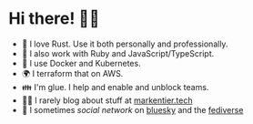 # Hi there! 👋🏻

* 🦀 I love Rust. Use it both personally and professionally.
* 💎 I also work with Ruby and JavaScript/TypeScript.
* 🐳 I use Docker and Kubernetes.
* 🌍 I terraform that on AWS.
* 👪 I'm glue. I help and enable and unblock teams.
* ✍🏻 I rarely blog about stuff at [markentier.tech]
* 💬 I sometimes _social network_ on [bluesky] and the [fediverse]

<!-- links -->
[markentier.tech]: https://markentier.tech/ "A blog about people, tech, and code"
[bluesky]: https://bsky.app/profile/asaaki.bsky.social
[fediverse]: https://mastodon.social/@asaaki
